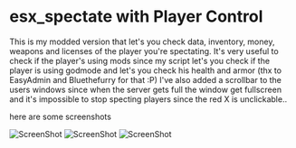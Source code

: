 # esx_spectate with Player Control

This is my modded version that let's you check data, inventory, money, weapons and licenses of the player you're spectating.
It's very useful to check if the player's using mods since my script let's you check if the player is using godmode and let's you check his health and armor (thx to EasyAdmin and Bluethefurry for that :P)
I've also added a scrollbar to the users windows since when the server gets full the window get fullscreen and it's impossible to stop specting players since the red X is unclickable..

here are some screenshots

![ScreenShot](https://i.imgur.com/FgaGQZb.jpg)
![ScreenShot](https://i.imgur.com/VusCct5.jpg)
![ScreenShot](https://i.imgur.com/bK02Yu3.jpg)
